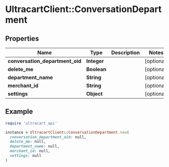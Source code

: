 # UltracartClient::ConversationDepartment

## Properties

| Name | Type | Description | Notes |
| ---- | ---- | ----------- | ----- |
| **conversation_department_oid** | **Integer** |  | [optional] |
| **delete_me** | **Boolean** |  | [optional] |
| **department_name** | **String** |  | [optional] |
| **merchant_id** | **String** |  | [optional] |
| **settings** | **Object** |  | [optional] |

## Example

```ruby
require 'ultracart_api'

instance = UltracartClient::ConversationDepartment.new(
  conversation_department_oid: null,
  delete_me: null,
  department_name: null,
  merchant_id: null,
  settings: null
)
```

